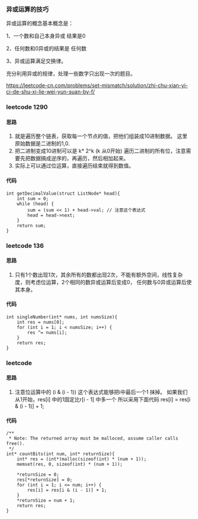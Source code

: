 ### 异或运算的技巧

异或运算的概念基本概念是：

1、一个数和自己本身异或 结果是0

2、任何数和0异或的结果是 任何数

3、异或运算满足交换律。

充分利用异或的规律，处理一些数字只出现一次的题目。

https://leetcode-cn.com/problems/set-mismatch/solution/zhi-chu-xian-yi-ci-de-shu-xi-lie-wei-yun-suan-by-f/

### leetcode 1290
#### 思路
1. 就是遍历整个链表，获取每一个节点的值，把他们组装成10进制数据。 这里原始数据是二进制的1,0.
2. 把二进制变成10进制可以是  k* 2^k (k 从0开始) 遍历二进制的所有位，注意需要先把数据搞成逆序的，再遍历，然后相加起来。
3. 实际上可以通过位运算，直接遍历结束就得到数值。
#### 代码
```
int getDecimalValue(struct ListNode* head){
    int sum = 0;
    while (head) {
        sum = (sum << 1) + head->val; // 注意这个表达式
        head = head->next;
    }
    return sum;
}
```

### leetcode 136
#### 思路
1. 只有1个数出现1次，其余所有的数都出现2次，不能有额外空间，线性复杂度，则考虑位运算，2个相同的数异或运算后变成0， 任何数与0异或运算后使其本身。
#### 代码
```
int singleNumber(int* nums, int numsSize){
    int res = nums[0];
    for (int i = 1; i < numsSize; i++) {
        res ^= nums[i];
    }
    return res;
}
```

### leetcode 
#### 思路
1. 注意位运算中的 (i & (i - 1)) 这个表达式能够把i中最后一个1 抹掉。 如果我们从1开始，res[i] 中的1固定比r[i - 1] 中多一个
所以采用下面代码 res[i] = res[i & (i - 1)] + 1;

#### 代码
```
/**
 * Note: The returned array must be malloced, assume caller calls free().
 */
int* countBits(int num, int* returnSize){
    int* res = (int*)malloc(sizeof(int) * (num + 1));
    memset(res, 0, sizeof(int) * (num + 1));

    *returnSize = 0;
    res[*returnSize] = 0;
    for (int i = 1; i <= num; i++) {
        res[i] = res[i & (i - 1)] + 1;
    }
    *returnSize = num + 1;
    return res;
}
```
